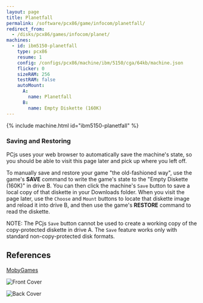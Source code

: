 ```yaml
---
layout: page
title: Planetfall
permalink: /software/pcx86/game/infocom/planetfall/
redirect_from:
  - /disks/pcx86/games/infocom/planet/
machines:
  - id: ibm5150-planetfall
    type: pcx86
    resume: 1
    config: /configs/pcx86/machine/ibm/5150/cga/64kb/machine.json
    flicker: 0
    sizeRAM: 256
    testRAM: false
    autoMount:
      A:
        name: Planetfall
      B:
        name: Empty Diskette (160K)
---
```


{% include machine.html id="ibm5150-planetfall" %}

### Saving and Restoring

PCjs uses your web browser to automatically save the machine's state, so you should be able to visit this page later
and pick up where you left off.

To manually save and restore your game "the old-fashioned way", use the game's **SAVE** command to write the game's
state to the "Empty Diskette (160K)" in drive B.  You can then click the machine's `Save` button to save a local copy of
that diskette in your Downloads folder.  When you visit the page later, use the `Choose` and `Mount` buttons to locate
that diskette image and reload it into drive B, and then use the game's **RESTORE** command to read the diskette.

NOTE: The PCjs `Save` button cannot be used to create a working copy of the copy-protected diskette in drive A.  The `Save`
feature works only with standard non-copy-protected disk formats.

References
----------

[MobyGames](https://www.mobygames.com/game/planetfall)

![Front Cover](https://www.mobygames.com/images/covers/l/1657-planetfall-dos-front-cover.jpg)

![Back Cover](https://www.mobygames.com/images/covers/l/1658-planetfall-dos-back-cover.jpg)
